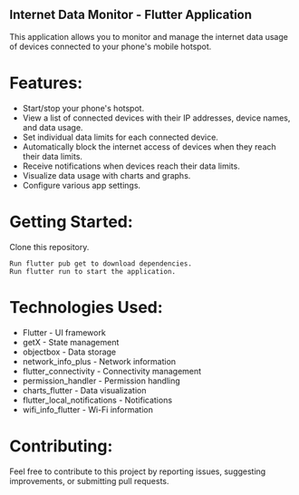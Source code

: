 ## Internet Data Monitor - Flutter Application

This application allows you to monitor and manage the internet data usage of devices connected to your phone's mobile hotspot.

# Features:

- Start/stop your phone's hotspot.
- View a list of connected devices with their IP addresses, device names, and data usage.
- Set individual data limits for each connected device.
- Automatically block the internet access of devices when they reach their data limits.
- Receive notifications when devices reach their data limits.
- Visualize data usage with charts and graphs.
- Configure various app settings.
# Getting Started:

Clone this repository.
```
Run flutter pub get to download dependencies.
Run flutter run to start the application.
```
# Technologies Used:

- Flutter - UI framework
- getX - State management
- objectbox - Data storage
- network_info_plus - Network information
- flutter_connectivity - Connectivity management
- permission_handler - Permission handling
- charts_flutter - Data visualization
- flutter_local_notifications - Notifications
- wifi_info_flutter - Wi-Fi information

# Contributing:

Feel free to contribute to this project by reporting issues, suggesting improvements, or submitting pull requests.

